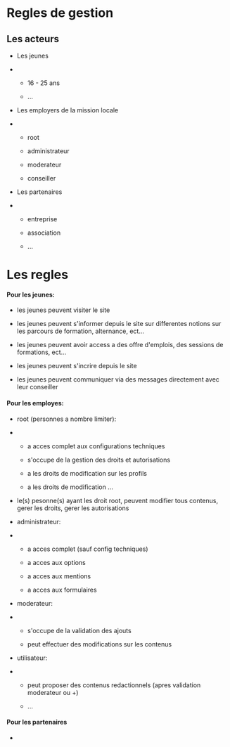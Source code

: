 # Regles de gestion



## Les acteurs

- Les jeunes

- - 16 - 25 ans
  
  - ...

- Les employers de la mission locale

- - root
  
  - administrateur
  
  - moderateur
  
  - conseiller

- Les partenaires

- - entreprise
  
  - association
  
  - ...



# Les regles

#### Pour les jeunes:

- les jeunes peuvent visiter le site 

- les jeunes peuvent s'informer depuis le site sur differentes notions sur les parcours de formation, alternance, ect...

- les jeunes peuvent avoir access a des offre d'emplois, des sessions de formations, ect...

- les jeunes peuvent s'incrire depuis le site

- les jeunes peuvent communiquer via des messages directement avec leur conseiller

#### Pour les employes:

- root (personnes a nombre limiter):

- - a acces complet aux configurations techniques
  
  - s'occupe de la gestion des droits et autorisations
  
  - a les droits de modification sur les profils
  
  - a les droits de modification ...

- le(s) pesonne(s) ayant les droit root, peuvent modifier tous contenus, gerer les droits, gerer les autorisations

- administrateur:

- - a acces complet (sauf config techniques)
  
  - a acces aux options
  
  - a acces aux mentions
  
  - a acces aux formulaires

- moderateur:

- - s'occupe de la validation des ajouts
  
  - peut effectuer des modifications sur les contenus

- utilisateur:

- - peut proposer des contenus redactionnels (apres validation moderateur ou +)
  
  - ...

#### Pour les partenaires

- 

 
